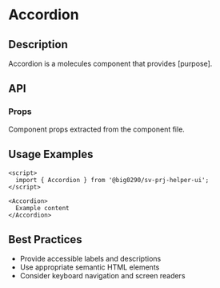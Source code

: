 # Accordion

## Description

Accordion is a molecules component that provides [purpose].

## API

### Props

Component props extracted from the component file.

## Usage Examples

```svelte
<script>
  import { Accordion } from '@big0290/sv-prj-helper-ui';
</script>

<Accordion>
  Example content
</Accordion>
```

## Best Practices

- Provide accessible labels and descriptions
- Use appropriate semantic HTML elements
- Consider keyboard navigation and screen readers
